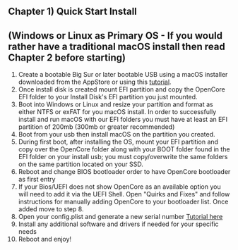 ##  Chapter 1) Quick Start Install 
## (Windows or Linux as Primary OS - If you would rather have a traditional macOS install then read Chapter 2 before starting)

1. Create a bootable Big Sur or later bootable USB using a macOS installer downloaded from the AppStore or using this [tutorial](https://internet-install.gitbook.io/macos-internet-install/).
2. Once install disk is created mount EFI partition and copy the OpenCore EFI folder to your Install Disk's EFI partition you just mounted.
3. Boot into Windows or Linux and resize your partition and format as either NTFS or exFAT for you macOS install. In order to successfully install and run macOS with our EFI folders you must have at least an EFI partition of 200mb (300mb or greater recommended)
4. Boot from your usb then install macOS on the partition you created.
5. During first boot, after installing the OS, mount your EFI partition and copy over the OpenCore folder along with your BOOT folder found in the EFI folder on your install usb; you must copy/overwrite the same folders on the same partition located on your SSD.
6. Reboot and change BIOS bootloader order to have OpenCore bootloader as first entry
7. If your Bios/UEFI does not show OpenCore as an available option you will need to add it via the UEFI Shell. Open "Quirks and Fixes" and follow instructions for manually adding OpenCore to your bootloader list. Once added move to step 8.
8. Open your config.plist and generate a new serial number [Tutorial here](https://hackintosher.com/forums/thread/generate-your-own-hackintosh-serial-number-board-serial-number-uuid-mlb-rom-in-clover.306/)
9. Install any additional software and drivers if needed for your specific needs
10. Reboot and enjoy!
